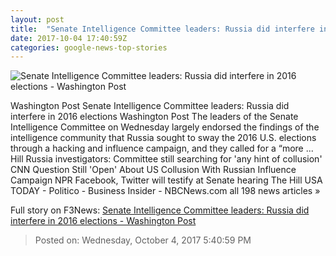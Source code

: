 ```yaml
---
layout: post
title:  "Senate Intelligence Committee leaders: Russia did interfere in 2016 elections - Washington Post"
date: 2017-10-04 17:40:59Z
categories: google-news-top-stories
---
```


![Senate Intelligence Committee leaders: Russia did interfere in 2016 elections - Washington Post](https://img.washingtonpost.com/rf/image_1484w/2010-2019/WashingtonPost/2017/10/04/National-Politics/Images/AFP_T412Q.jpg?t=20170517)

Washington Post Senate Intelligence Committee leaders: Russia did interfere in 2016 elections Washington Post The leaders of the Senate Intelligence Committee on Wednesday largely endorsed the findings of the intelligence community that Russia sought to sway the 2016 U.S. elections through a hacking and influence campaign, and they called for a “more ... Hill Russia investigators: Committee still searching for 'any hint of collusion' CNN Question Still 'Open' About US Collusion With Russian Influence Campaign NPR Facebook, Twitter will testify at Senate hearing The Hill USA TODAY - Politico - Business Insider - NBCNews.com all 198 news articles »


Full story on F3News: [Senate Intelligence Committee leaders: Russia did interfere in 2016 elections - Washington Post](http://www.f3nws.com/n/KBBdWJ)

> Posted on: Wednesday, October 4, 2017 5:40:59 PM
